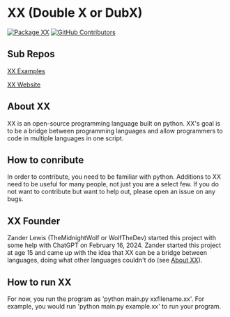 # XX (Double X or DubX)

[![Package XX](https://github.com/WolfTheDeveloper/XX/actions/workflows/package-xx.yml/badge.svg?branch=master)](https://github.com/WolfTheDeveloper/XX/actions/workflows/package-xx.yml)
[![GitHub Contributors](https://img.shields.io/github/contributors/WolfTheDeveloper/XX)](https://github.com/WolfTheDeveloper/XX/graphs/contributors)

## Sub Repos
[XX Examples](https://github.com/WolfTheDeveloper/XX-Examples)

[XX Website](https://github.com/WolfTheDeveloper/XXWebsite)

## About XX

XX is an open-source programming language built on python. XX's goal is to be a bridge between programming languages and allow programmers to code in multiple languages in one script.

## How to conribute

In order to contribute, you need to be familiar with python. Additions to XX need to be useful for many people, not just you are a select few. If you do not want to contribute but want to help out, please open an issue on any bugs.

## XX Founder

Zander Lewis (TheMidnightWolf or WolfTheDev) started this project with some help with ChatGPT on February 16, 2024. Zander started this project at age 15 and came up with the idea that XX can be a bridge between languages, doing what other languages couldn't do (see [About XX](https://github.com/WolfTheDeveloper/XX#about-xx)).

## How to run XX

For now, you run the program as 'python main.py xxfilename.xx'. For example, you would run 'python main.py example.xx' to run your program.
